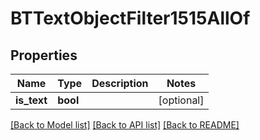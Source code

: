# BTTextObjectFilter1515AllOf

## Properties
Name | Type | Description | Notes
------------ | ------------- | ------------- | -------------
**is_text** | **bool** |  | [optional] 

[[Back to Model list]](../README.md#documentation-for-models) [[Back to API list]](../README.md#documentation-for-api-endpoints) [[Back to README]](../README.md)


